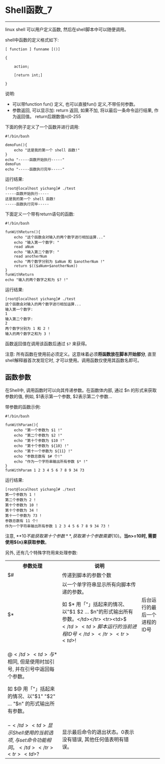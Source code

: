 # Shell函数_7

---

linux shell 可以用户定义函数, 然后在shell脚本中可以随便调用。

shell中函数的定义格式如下: 

	[ function ] funname [()]
	
	{
	
	    action;
	
	    [return int;]
	
	}

说明: 

* 可以带function fun() 定义, 也可以直接fun() 定义,不带任何参数。
* 参数返回, 可以显示加: return 返回, 如果不加, 将以最后一条命令运行结果, 作为返回值。 return后跟数值n(0-255

下面的例子定义了一个函数并进行调用: 

	#!/bin/bash

	demoFun(){
	    echo "这是我的第一个 shell 函数!"
	}
	echo "-----函数开始执行-----"
	demoFun
	echo "-----函数执行完毕-----"

运行结果: 

	[root@localhost yichang]# ./test 
	-----函数开始执行-----
	这是我的第一个 shell 函数!
	-----函数执行完毕-----

下面定义一个带有return语句的函数: 

	#!/bin/bash
	
	funWithReturn(){
	    echo "这个函数会对输入的两个数字进行相加运算..."
	    echo "输入第一个数字: "
	    read aNum
	    echo "输入第二个数字: "
	    read anotherNum
	    echo "两个数字分别为 $aNum 和 $anotherNum !"
	    return $(($aNum+$anotherNum))
	}
	funWithReturn
	echo "输入的两个数字之和为 $? !"

运行结果: 

	[root@localhost yichang]# ./test 
	这个函数会对输入的两个数字进行相加运算...
	输入第一个数字: 
	1
	输入第二个数字: 
	2
	两个数字分别为 1 和 2 !
	输入的两个数字之和为 3 !

函数返回值在调用该函数后通过 `$?` 来获得。

注意: 所有函数在使用前必须定义。这意味着必须**将函数放在脚本开始部分**, 直至shell解释器首次发现它时, 才可以使用。调用函数仅使用其函数名即可。

## 函数参数

在Shell中, 调用函数时可以向其传递参数。在函数体内部, 通过 $n 的形式来获取参数的值, 例如, $1表示第一个参数, $2表示第二个参数...

带参数的函数示例: 

	#!/bin/bash
	
	funWithParam(){
	    echo "第一个参数为 $1 !"
	    echo "第二个参数为 $2 !"
	    echo "第十个参数为 $10 !"
	    echo "第十个参数为 ${10} !"
	    echo "第十一个参数为 ${11} !"
	    echo "参数总数有 $# 个!"
	    echo "作为一个字符串输出所有参数 $* !"
	}
	funWithParam 1 2 3 4 5 6 7 8 9 34 73 

运行结果: 

	[root@localhost yichang]# ./test 
	第一个参数为 1 !
	第二个参数为 2 !
	第十个参数为 10 !
	第十个参数为 34 !
	第十一个参数为 73 !
	参数总数有 11 个!
	作为一个字符串输出所有参数 1 2 3 4 5 6 7 8 9 34 73 !

注意, **$10 不能获取第十个参数**, 获取第十个参数需要${10}。**当n>=10时, 需要使用${n}来获取参数**。

另外, 还有几个特殊字符用来处理参数: 

<table cellspacing="0">
	<tr><th>参数处理</th><th>说明</th></tr>
	<tr><td>$#</td><td>传递到脚本的参数个数</td></tr>
	<tr><td>$*</td><td>以一个单字符串显示所有向脚本传递的参数。

如 $* 用「"」括起来的情况、以"$1 $2 … $n"的形式输出所有参数。</td></tr>
	<tr><td>$$</td><td>脚本运行的当前进程ID号</td></tr>
	<tr><td>$!</td><td>后台运行的最后一个进程的ID号</td></tr>
	<tr><td>$@</td><td>与$\*相同, 但是使用时加引号, 并在引号中返回每个参数。

如 $@ 用「"」括起来的情况、以"$1" "$2" … "$n" 的形式输出所有参数。</td></tr>
	<tr><td>$-</td><td>显示Shell使用的当前选项, 与set命令功能相同。</td></tr>
	<tr><td>$?</td><td>显示最后命令的退出状态。0表示没有错误, 其他任何值表明有错误。</td></tr>
<table>




